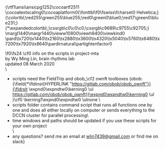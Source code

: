 {\rtf1\ansi\ansicpg1252\cocoartf2511
\cocoatextscaling0\cocoaplatform0{\fonttbl\f0\fswiss\fcharset0 Helvetica;}
{\colortbl;\red255\green255\blue255;\red0\green0\blue0;\red17\green0\blue231;}
{\*\expandedcolortbl;;\cssrgb\c0\c0\c0;\cssrgb\c9689\c9755\c92705;}
\margl1440\margr1440\vieww10800\viewh8400\viewkind0
\pard\tx720\tx1440\tx2160\tx2880\tx3600\tx4320\tx5040\tx5760\tx6480\tx7200\tx7920\tx8640\pardirnatural\partightenfactor0

\f0\fs24 \cf0 info on the scripts in project-mta\
by Wy Ming Lin, brain rhythms lab\
updated 08 March 2020\
\
- scripts need the FieldTrip and obob_\cf2 ownft toolboxes (obob: {\field{\*\fldinst{HYPERLINK "https://gitlab.com/obob/obob_ownft"}}{\fldrslt \expnd0\expndtw0\kerning0
\ul https://gitlab.com/obob/obob_ownft}}\expnd0\expndtw0\kerning0
\ul )\cf0 \kerning1\expnd0\expndtw0 \ulnone \
- scripts folder contains command script that runs all functions one by one and does all either locally on computer or sends everything to the DCCN cluster for parallel processing\
- time windows and paths should be updated if you use these scripts for your own project\
\
- any questions? send me an email at wlin7439@gmail.com or find me on slack}